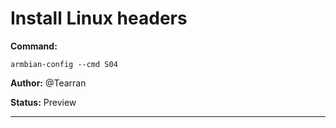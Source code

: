 # Install Linux headers
**Command:** 
~~~
armbian-config --cmd S04
~~~

**Author:** @Tearran

**Status:** Preview



***

